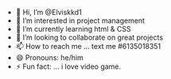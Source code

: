 - 👋 Hi, I’m @Elviskkd1
- 👀 I’m interested in project management
- 🌱 I’m currently learning html & CSS
- 💞️ I’m looking to collaborate on great projects
- 📫 How to reach me ... text me #6135018351
- 😄 Pronouns: he/him
- ⚡ Fun fact: ... i love video game. 

<!---
Elviskkd1/Elviskkd1 is a ✨ special ✨ repository because its `README.md` (this file) appears on your GitHub profile.
You can click the Preview link to take a look at your changes.
--->
